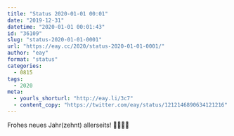 ```yaml
---
title: "Status 2020-01-01 00:01"
date: "2019-12-31"
datetime: "2020-01-01 00:01:43"
id: "36109"
slug: "status-2020-01-01-0001"
url: "https://eay.cc/2020/status-2020-01-01-0001/"
author: "eay"
format: "status"
categories:
  - 0815
tags:
  - 2020
meta:
  - yourls_shorturl: "http://eay.li/3c7"
  - content_copy: "https://twitter.com/eay/status/1212146890634121216"
---
```


Frohes neues Jahr(zehnt) allerseits! 🎉🥂🎆🍾
